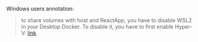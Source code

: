 Windows users annotation:

>to share volumes with host and ReactApp, you have to disable WSL2 in your Desktop Docker. To disable it, you have to first enable Hyper-V: [link](https://docs.microsoft.com/en-us/virtualization/hyper-v-on-windows/quick-start/enable-hyper-v).
